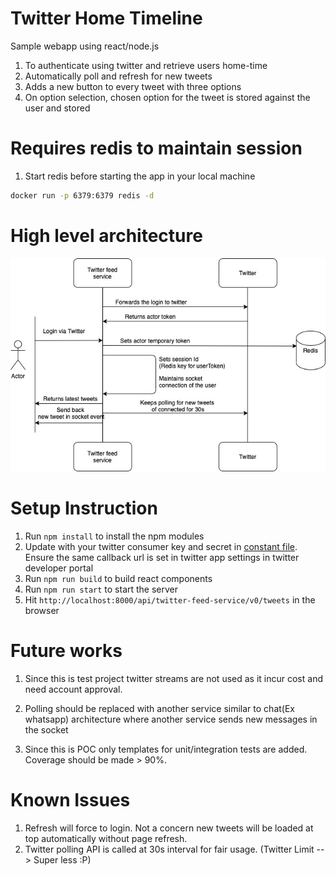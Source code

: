 # Twitter Home Timeline

Sample webapp using react/node.js 
1. To authenticate using twitter and retrieve users home-time
2. Automatically poll and refresh for new tweets
3. Adds a new button to every tweet with three options
4. On option selection, chosen option for the tweet is stored against the user and stored

# Requires redis to maintain session

1. Start redis before starting the app in your local machine

```bash
docker run -p 6379:6379 redis -d
```

# High level architecture

![Architecture](images/architecture.jpg)

# Setup Instruction

1. Run `npm install` to install the npm modules
2. Update with your twitter consumer key and secret in [constant file](lib/constants.js). Ensure the same callback url is set in twitter app settings in twitter developer portal
3. Run `npm run build` to build react components
4. Run `npm run start` to start the server
5. Hit `http://localhost:8000/api/twitter-feed-service/v0/tweets` in the browser

# Future works

1. Since this is test project twitter streams are not used as it incur cost and need account approval.

2. Polling should be replaced with another service similar to chat(Ex whatsapp) architecture where another service sends new messages in the socket

3. Since this is POC only templates for unit/integration tests are added. Coverage should be made > 90%.

# Known Issues

1. Refresh will force to login. Not a concern new tweets will be loaded at top automatically without page refresh.
2. Twitter polling API is called at 30s interval for fair usage. (Twitter Limit --> Super less :P)